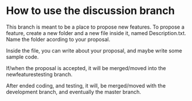 How to use the discussion branch
================================

This branch is meant to be a place to propose new features.
To propose a feature, create a new folder and a new file inside it, named Description.txt.
Name the folder acording to your proposal.

Inside the file, you can write about your proposal, and maybe write some sample code.

If/when the proposal is accepted, it will be merged/moved into the newfeaturestesting branch.

After ended coding, and testing, it will, be merged/moved with the development branch, and eventually the master branch.